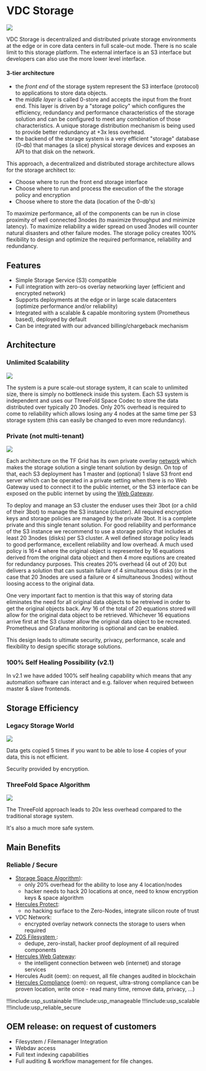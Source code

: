 # VDC Storage

![](img/evdc_storage.png)

VDC Storage is decentralized and distributed private storage environments at the edge or in core data centers in full scale-out mode. There is no scale limit to this storage platform. The external interface is an S3 interface but developers can also use the more lower level interface.

#### 3-tier architecture

- the *front end* of the storage system represent the S3 interface (protocol) to applications to store data objects.  
- the *middle layer* is called 0-store and accepts the input from the front end. This layer is driven by a "storage policy" which configures the  efficiency, redundancy and performance characteristics of the storage solution and can be configured to meet any combination of those characteristics. A unique storage distribution mechanism is being used to provide better redundancy at +3x less overhead.
- the backend of the storage system is a very efficient "storage" database (0-db) that manages (a slice) physical storage devices and exposes an API to that disk on the network. 

This approach, a decentralized and distributed storage architecture allows for the storage architect to:
- Choose where to run the front end storage interface
- Choose where to run and process the execution of the the storage policy and encryption
- Choose where to store the data (location of the 0-db's)

To maximize performance, all of the components can be run in close proximity of well connected 3nodes (to maximize throughput and minimize latency).  To maximize reliability a wider spread on used 3nodes will counter natural disasters and other failure modes.  The storage policy creates 100% flexibility to design and optimize the required performance, reliability and redundancy.


## Features

*   Simple Storage Service (S3) compatible
*   Full integration with zero-os overlay networking layer (efficient and encrypted network)
*   Supports deployments at the edge or in large scale datacenters (optimize performance and/or reliability)
*   Integrated with a scalable & capable monitoring system (Prometheus based), deployed by default
*   Can be integrated with our advanced billing/chargeback mechanism


## Architecture

### Unlimited Scalability

![](img/storage_scale.png)

The system is a pure scale-out storage system, it can scale to unlimited size, there is simply no bottleneck inside this system. Each S3 system is independent and uses our ThreeFold Space Codec to store the data distributed over typically 20 3nodes. Only 20% overhead is required to come to reliability which allows losing any 4 nodes at the same time per S3 storage system (this can easily be changed to even more redundancy).

### Private (not multi-tenant)

![](img/storage_monitoring.png)

Each architecture on the TF Grid has its own private overlay [network](vdc_network) which makes the storage solution a single tenant solution by design.  On top of that, each S3 deployment has 1 master and (optional) 1 slave S3 front end server which can be operated in a private setting when there is no Web Gateway used to connect it to the public internet, or the S3 interface can be exposed on the public internet by using the [Web Gateway](vdc_network).

To deploy and manage an S3 cluster the enduser uses their 3bot (or a child of their 3bot) to manage the S3 instance (cluster). All required encryption keys and storage policies are managed by the private 3bot. It is a complete private and this single tenant solution. For good reliability and performance of the S3 instance we recommend to use a storage policy that includes at least 20 3nodes (disks) per S3 cluster.  A well defined storage policy leads to good performance, excellent reliability and low overhead.  A much used policy is 16+4 where the original object is represented by 16 equations derived from the original data object and then 4 more equtions are created for redundancy purposes.  This creates 20% overhead (4 out of 20) but delivers a solution that can sustain failure of 4 simultaneous disks (or in the case that 20 3nodes are used a failure or 4 simultaneous 3nodes) without loosing access to the original data.

One very important fact to mention is that this way of storing data eliminates the need for all original data objects to be retreived in order to get the original objects back.  *Any* 16 of the total of 20 equations stored will allow for the original data object to be retrieved.  Whichever 16 equations arrive first at the S3 cluster allow the original data object to be recreated. 
Prometheus and Grafana monitoring is optional and can be enabled.

This design leads to ultimate security, privacy, performance, scale and flexibility to design specific storage solutions.

### 100% Self Healing Possibility (v2.1)

In v2.1 we have added 100% self healing capability which means that any automation software can interact and e.g. failover when required between master & slave frontends. 

## Storage Efficiency

### Legacy Storage World

![](img/storage_dispersed_problem.png)


Data gets copied 5 times if you want to be able to lose 4 copies of your data, this is not efficient.

Security provided by encryption.


### ThreeFold Space Algorithm

![](img/storage_dispersed_solution.png)


The ThreeFold approach leads to 20x less overhead compared to the traditional storage system.

It's also a much more safe system.


## Main Benefits

### Reliable / Secure

*   [Storage Space Algorithm](storage_space_algo)): 
    *   only 20% overhead for the ability to lose any 4 location/nodes
    *   hacker needs to hack 20 locations at once, need to know encryption keys & space algorithm
*   [Hercules Protect](zos_protect): 
    *   no hacking surface to the Zero-Nodes, integrate silicon route of trust
*   VDC Network: 
    *   encrypted overlay network connects the storage to users when required
*   [ZOS Filesystem ](zos_filesystem): 
    *   dedupe, zero-install, hacker proof deployment of all required components
*   [Hercules Web Gateway](web_gateway): 
    *   the intelligent connection between web (internet) and storage services
*   Hercules Audit (oem): on request, all file changes audited in blockchain
*   [Hercules Compliance](vdc_compliance) (oem): on request, ultra-strong compliance can be proven location, write once - read many time, remove data, privacy, …)

!!!include:usp_sustainable
!!!include:usp_manageable
!!!include:usp_scalable
!!!include:usp_reliable_secure


## OEM release: on request of customers

*   Filesystem / Filemanager Integration
*   Webdav access
*   Full text indexing capabilities
*   Full auditing & workflow management for file changes.

